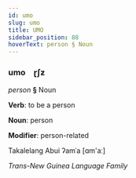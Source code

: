```yaml
---
id: umo
slug: umo
title: UMO
sidebar_position: 88
hoverText: person § Noun
---
```


### umo&emsp;<span kind="abugida">ɽʃƶ</span>

*person* **§** Noun

**Verb**: to be a person

**Noun**: person

**Modifier**: person-related

Takalelang Abui  ʔamˈa [ɑm'aː]

*Trans-New Guinea Language Family*